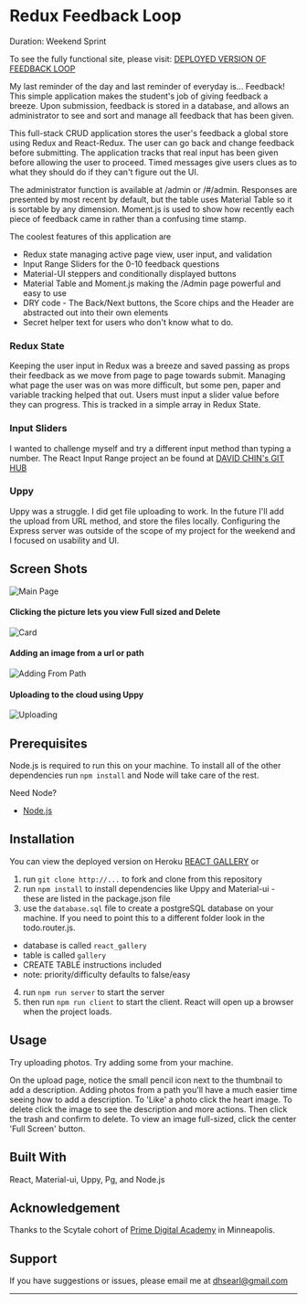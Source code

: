 # Redux Feedback Loop

Duration: Weekend Sprint

To see the fully functional site, please visit:   [DEPLOYED VERSION OF FEEDBACK LOOP](https://feedback-searl.herokuapp.com/)

My last reminder of the day and last reminder of everyday is... Feedback! 
This simple application makes the student's job of giving feedback a breeze. Upon submission, feedback is stored in a database, and allows an administrator to see and sort and manage all feedback that has been given.

This full-stack CRUD application stores the user's feedback a global store using Redux and React-Redux.  The user can go back and change feedback before submitting.  The application tracks that real input has been given before allowing the user to proceed.  Timed messages give users clues as to what they should do if they can't figure out the UI. 

The administrator function is available at /admin or /#/admin.  Responses are presented by most recent by default, but the table uses Material Table so it is sortable by any dimension.  Moment.js is used to show how recently each piece of feedback came in rather than a confusing time stamp.


The coolest features of this application are
* Redux state managing active page view, user input, and validation
* Input Range Sliders for the 0-10 feedback questions
* Material-UI steppers and conditionally displayed buttons
* Material Table and Moment.js making the /Admin page powerful and easy to use
* DRY code - The Back/Next buttons, the Score chips and the Header are abstracted out into their own elements
* Secret helper text for users who don't know what to do.


### Redux State
Keeping the user input in Redux was a breeze and saved passing as props their feedback as we move from page to page towards submit.  Managing what page the user was on was more difficult, but some pen, paper and variable tracking helped that out.  Users must input a slider value before they can progress. This is tracked in a simple array in Redux State.

### Input Sliders
I wanted to challenge myself and try a different input method than typing a number.  The React Input Range project an be found at [DAVID CHIN's GIT HUB](https://github.com/davidchin/react-input-range)

### Uppy
Uppy was a struggle.  I did get file uploading to work.  In the future I'll add the upload from URL method, and store the files locally.  Configuring the Express server was outside of the scope of my project for the weekend and I focused on usability and UI.



## Screen Shots

![Main Page](/screenshots/Main.png)

#### Clicking the picture lets you view Full sized and Delete
![Card](/screenshots/Card.png)

#### Adding an image from a url or path
![Adding From Path](/screenshots/Path.png)

#### Uploading to the cloud using Uppy
![Uploading](/screenshots/Upload.png)


## Prerequisites

Node.js is required to run this on your machine.  To install all of the other dependencies run ` npm install ` and Node will take care of the rest.

Need Node?
- [Node.js](https://nodejs.org/en/)

## Installation

You can view the deployed version on Heroku  [REACT GALLERY](https://gallery-searl.herokuapp.com/) or

1. run `git clone http://...` to fork and clone from this repository
2. run `npm install` to install dependencies like Uppy and Material-ui - these are listed in the package.json file
3. use the `database.sql` file to create a postgreSQL database on your machine.  If you need to point this to a different folder look in the todo.router.js.
  * database is called `react_gallery`
  * table is called `gallery`
  * CREATE TABLE instructions included
  * note: priority/difficulty defaults to false/easy
4. run `npm run server` to start the server
5. then run `npm run client` to start the client.  React will open up a browser when the project loads.

## Usage
Try uploading photos. Try adding some from your machine.

On the upload page, notice the small pencil icon next to the thumbnail to add a description.
Adding photos from a path you'll have a much easier time seeing how to add a description.
To 'Like' a photo click the heart image.
To delete click the image to see the description and more actions. Then click the trash and confirm to delete.
To view an image full-sized, click the center 'Full Screen' button.

## Built With

React, Material-ui, Uppy, Pg, and Node.js


## Acknowledgement
Thanks to the Scytale cohort of  [Prime Digital Academy](www.primeacademy.io) in Minneapolis.

## Support
If you have suggestions or issues, please email me at [dhsearl@gmail.com](mailto:dhsearl@gmail.com)

---